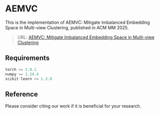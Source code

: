 # AEMVC
This is the implementation of AEMVC: Mitigate Imbalanced Embedding Space in Multi-view Clustering, published in ACM MM 2025.

> URL: [AEMVC: Mitigate Imbalanced Embedding Space in Multi-view Clustering](xx.com)
<!--<img src="https://github.com/Lummer-Li/AEMVC/blob/main/AEMVC.png">-->

## Requirements

```python
torch >= 2.0.1
numpy >= 1.24.4
scikit-learn >= 1.3.0
```

## Reference

Please consider citing our work if it is beneficial for your research.

```
```

